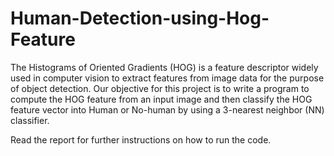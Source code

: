 # Human-Detection-using-Hog-Feature

The Histograms of Oriented Gradients (HOG) is a feature descriptor widely used in computer vision to extract features from image data for the purpose of object detection. Our objective for this project is to write a program to compute the HOG feature from an input image and then classify the HOG feature vector into Human or No-human by using a 3-nearest neighbor (NN) classifier.

Read the report for further instructions on how to run the code.

